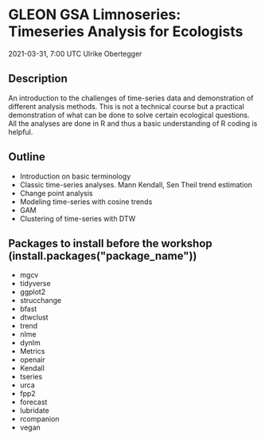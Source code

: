 # GLEON GSA Limnoseries: Timeseries Analysis for Ecologists
2021-03-31, 7:00 UTC
Ulrike Obertegger
## Description
An introduction to the challenges of time-series data and demonstration of different analysis methods. This is not a technical course but a practical demonstration of what can be done to solve certain ecological questions. All the analyses are done in R and thus a basic understanding of R coding is helpful.
## Outline
- Introduction on basic terminology
- Classic time-series analyses. Mann Kendall, Sen Theil trend estimation
- Change point analysis
- Modeling time-series with cosine trends
- GAM
- Clustering of time-series with DTW
## Packages to install before the workshop (install.packages("package_name"))
- mgcv
- tidyverse
- ggplot2
- strucchange
- bfast
- dtwclust
- trend
- nlme
- dynlm
- Metrics
- openair
- Kendall
- tseries
- urca
- fpp2
- forecast
- lubridate
- rcompanion
- vegan